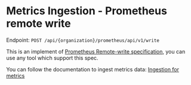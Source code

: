 # Metrics Ingestion - Prometheus remote write

Endpoint: `POST /api/{organization}/prometheus/api/v1/write`

This is an implement of [Prometheus Remote-write specification](https://prometheus.io/docs/concepts/remote_write_spec/), you can use any tool which support this spec.

You can follow the documentation to ingest metrics data: [Ingestion for metrics](../../../../ingestion/metrics/)
